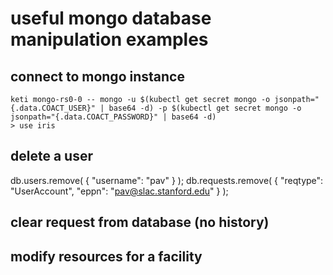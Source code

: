 # useful mongo database manipulation examples

## connect to mongo instance

```
keti mongo-rs0-0 -- mongo -u $(kubectl get secret mongo -o jsonpath="{.data.COACT_USER}" | base64 -d) -p $(kubectl get secret mongo -o jsonpath="{.data.COACT_PASSWORD}" | base64 -d)
> use iris
```

## delete a user
db.users.remove( { "username": "pav" } );
db.requests.remove( { "reqtype": "UserAccount", "eppn": "pav@slac.stanford.edu" } );

## clear request from database (no history)


## modify resources for a facility

## 
